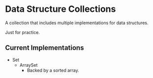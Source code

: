 # Data Structure Collections

A collection that includes multiple implementations for data structures.

Just for practice.

## Current Implementations

- Set
  - ArraySet
    - Backed by a sorted array.
